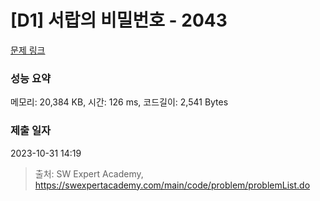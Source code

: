 # [D1] 서랍의 비밀번호 - 2043 

[문제 링크](https://swexpertacademy.com/main/code/problem/problemDetail.do?contestProbId=AV5QJ_8KAx8DFAUq) 

### 성능 요약

메모리: 20,384 KB, 시간: 126 ms, 코드길이: 2,541 Bytes

### 제출 일자

2023-10-31 14:19



> 출처: SW Expert Academy, https://swexpertacademy.com/main/code/problem/problemList.do